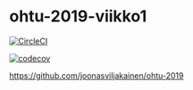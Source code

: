 # ohtu-2019-viikko1   

[![CircleCI](https://circleci.com/gh/joonasviljakainen/ohtu-2019-viikko1.svg?style=svg)](https://circleci.com/gh/joonasviljakainen/ohtu-2019-viikko1)



[![codecov](https://codecov.io/gh/joonasviljakainen/ohtu-2019-viikko1/branch/master/graph/badge.svg)](https://codecov.io/gh/joonasviljakainen/ohtu-2019-viikko1)

https://github.com/joonasviljakainen/ohtu-2019
